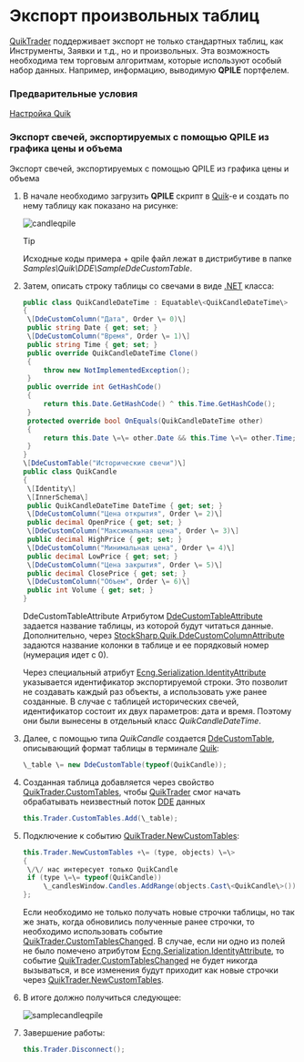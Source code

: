 # Экспорт произвольных таблиц

[QuikTrader](../api/StockSharp.Quik.QuikTrader.html) поддерживает экспорт не только стандартных таблиц, как Инструменты, Заявки и т.д., но и произвольных. Эта возможность необходима тем торговым алгоритмам, которые используют особый набор данных. Например, информацию, выводимую **QPILE** портфелем. 

### Предварительные условия

[Настройка Quik](QuikSetup.md)

### Экспорт свечей, экспортируемых с помощью QPILE из графика цены и объема

Экспорт свечей, экспортируемых с помощью QPILE из графика цены и объема

1. В начале необходимо загрузить **QPILE** скрипт в [Quik](Quik.md)\-е и создать по нему таблицу как показано на рисунке: 

   ![candleqpile](~/images/candle_qpile.png)

   > [!TIP]
   > Исходные коды примера + qpile файл лежат в дистрибутиве в папке *Samples\\Quik\\DDE\\SampleDdeCustomTable*. 
2. Затем, описать строку таблицы со свечами в виде [.NET](https://ru.wikipedia.org/wiki/.NET_Framework) класса: 

   ```cs
   public class QuikCandleDateTime : Equatable\<QuikCandleDateTime\>
   {
   	\[DdeCustomColumn("Дата", Order \= 0)\]
   	public string Date { get; set; }
   	\[DdeCustomColumn("Время", Order \= 1)\]
   	public string Time { get; set; }
   	public override QuikCandleDateTime Clone()
   	{
   		throw new NotImplementedException();
   	}
   	public override int GetHashCode()
   	{
   		return this.Date.GetHashCode() ^ this.Time.GetHashCode();
   	}
   	protected override bool OnEquals(QuikCandleDateTime other)
   	{
   		return this.Date \=\= other.Date && this.Time \=\= other.Time;
   	}
   }
   \[DdeCustomTable("Исторические свечи")\]
   public class QuikCandle
   {
   	\[Identity\]
   	\[InnerSchema\]
   	public QuikCandleDateTime DateTime { get; set; }
   	\[DdeCustomColumn("Цена открытия", Order \= 2)\]
   	public decimal OpenPrice { get; set; }
   	\[DdeCustomColumn("Максимальная цена", Order \= 3)\]
   	public decimal HighPrice { get; set; }
   	\[DdeCustomColumn("Минимальная цена", Order \= 4)\]
   	public decimal LowPrice { get; set; }
   	\[DdeCustomColumn("Цена закрытия", Order \= 5)\]
   	public decimal ClosePrice { get; set; }
   	\[DdeCustomColumn("Объем", Order \= 6)\]
   	public int Volume { get; set; }
   }
   ```

   DdeCustomTableAttribute Атрибутом [DdeCustomTableAttribute](../api/StockSharp.Quik.DdeCustomTableAttribute.html) задается название таблицы, из которой будут читаться данные. Дополнительно, через [StockSharp.Quik.DdeCustomColumnAttribute](../api/StockSharp.Quik.DdeCustomColumnAttribute.html) задаются название колонки в таблице и ее порядковый номер (нумерация идет с 0). 

   Через специальный атрибут [Ecng.Serialization.IdentityAttribute](../api/Ecng.Serialization.IdentityAttribute.html) указывается идентификатор экспортируемой строки. Это позволит не создавать каждый раз объекты, а использовать уже ранее созданные. В случае с таблицей исторических свечей, идентификатор состоит их двух параметров: дата и время. Поэтому они были вынесены в отдельный класс *QuikCandleDateTime*. 
3. Далее, с помощью типа *QuikCandle* создается [DdeCustomTable](../api/StockSharp.Quik.DdeCustomTable.html), описывающий формат таблицы в терминале [Quik](Quik.md): 

   ```cs
   \_table \= new DdeCustomTable(typeof(QuikCandle));
   ```
4. Созданная таблица добавляется через свойство [QuikTrader.CustomTables](../api/StockSharp.Quik.QuikTrader.CustomTables.html), чтобы [QuikTrader](../api/StockSharp.Quik.QuikTrader.html) смог начать обрабатывать неизвестный поток [DDE](https://en.wikipedia.org/wiki/Dynamic_Data_Exchange) данных 

   ```cs
   this.Trader.CustomTables.Add(\_table);
   ```
5. Подключение к событию [QuikTrader.NewCustomTables](../api/StockSharp.Quik.QuikTrader.NewCustomTables.html): 

   ```cs
   this.Trader.NewCustomTables +\= (type, objects) \=\>
   {
   	\/\/ нас интересует только QuikCandle
   	if (type \=\= typeof(QuikCandle))
   		\_candlesWindow.Candles.AddRange(objects.Cast\<QuikCandle\>());
   };
   ```

   Если необходимо не только получать новые строчки таблицы, но так же знать, когда обновились полученные ранее строчки, то необходимо использовать событие [QuikTrader.CustomTablesChanged](../api/StockSharp.Quik.QuikTrader.CustomTablesChanged.html). В случае, если ни одно из полей не было помечено атрибутом [Ecng.Serialization.IdentityAttribute](../api/Ecng.Serialization.IdentityAttribute.html), то событие [QuikTrader.CustomTablesChanged](../api/StockSharp.Quik.QuikTrader.CustomTablesChanged.html) не будет никогда вызываться, и все изменения будут приходит как новые строчки через [QuikTrader.NewCustomTables](../api/StockSharp.Quik.QuikTrader.NewCustomTables.html). 
6. В итоге должно получиться следующее: 

   ![samplecandleqpile](~/images/sample_candle_qpile.png)
7. Завершение работы: 

   ```cs
   this.Trader.Disconnect();
   ```
